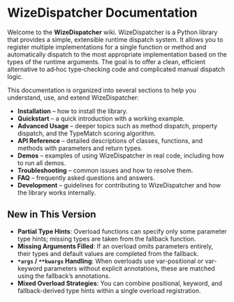 # WizeDispatcher Documentation

Welcome to the **WizeDispatcher** wiki. WizeDispatcher is a Python
library that provides a simple, extensible runtime dispatch system. It
allows you to register multiple implementations for a single function
or method and automatically dispatch to the most appropriate
implementation based on the types of the runtime arguments. The goal
is to offer a clean, efficient alternative to ad‑hoc type‑checking
code and complicated manual dispatch logic.

This documentation is organized into several sections to help you
understand, use, and extend WizeDispatcher:

- **Installation** – how to install the library.
- **Quickstart** – a quick introduction with a working example.
- **Advanced Usage** – deeper topics such as method dispatch,
  property dispatch, and the TypeMatch scoring algorithm.
- **API Reference** – detailed descriptions of classes, functions,
  and methods with parameters and return types.
- **Demos** – examples of using WizeDispatcher in real code,
  including how to run all demos.
- **Troubleshooting** – common issues and how to resolve them.
- **FAQ** – frequently asked questions and answers.
- **Development** – guidelines for contributing to
  WizeDispatcher and how the library works internally.

## New in This Version

- **Partial Type Hints**: Overload functions can specify only some parameter
  type hints; missing types are taken from the fallback function.
- **Missing Arguments Filled**: If an overload omits parameters entirely,
  their types and default values are completed from the fallback.
- **`*args` / `**kwargs` Handling**: When overloads use var-positional or
  var-keyword parameters without explicit annotations, these are matched
  using the fallback’s annotations.
- **Mixed Overload Strategies**: You can combine positional, keyword, and
  fallback-derived type hints within a single overload registration.

